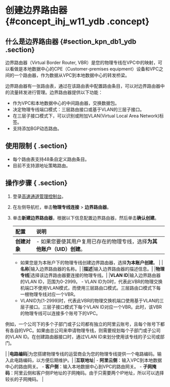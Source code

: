 # 创建边界路由器 {#concept_ihj_w11_ydb .concept}

## 什么是边界路由器 {#section_kpn_db1_ydb .section}

边界路由器（Virtual Border Router, VBR）是您的物理专线在VPC中的映射，可以看做是本地数据中心的CPE（Customer-premises equipment）设备和VPC之间的一个路由器，作为数据从VPC到本地数据中心的转发桥梁。

边界路由器有一张路由表，通过在该路由表中配置路由条目，可以对边界路由器中的流量转发进行管理。边界路由器提供以下功能：

-   作为VPC和本地数据中心的中间路由器，交换数据包。
-   决定物理专线端口模式：三层路由接口或基于VLAN的三层子接口。
-   在三层子接口模式下，可以识别或附加VLAN\(Virtual Local Area Network\)标签。
-   支持添加BGP动态路由。

## 使用限制 { .section}

-   每个路由表支持48条自定义路由条目。
-   目前不支持源地址策略路由。

## 操作步骤 { .section}

1.  登录[高速通道管理控制台](https://vpc.console.aliyun.com/expressConnect#/connection/cn-hangzhou/list)。
2.  在左侧导航栏，单击**物理专线连接** \> **边界路由器**。
3.  单击**新建边界路由器**，根据以下信息配置边界路由器，然后单击**确认创建**。

    |配置|说明|
    |:-|:-|
    |**创建对象**|     -   如果您要使其用户复用已存在的物理专线，选择**为其他账户（UID）创建**。
    -   如果您是为本账户下的物理专线创建边界路由器，选择**为本账户创建**。
 |
    |**名称**|输入边界路由器的名称。|
    |**描述**|输入边界路由器的描述信息。|
    |**物理专线**|选择该边界路由器要连接的物理专线。|
    |**VLAN ID**|输入边界路由器的VLAN ID，范围为0-2999。    -   VLAN ID为0时，代表此VBR的物理交换机端口不使用VLAN模式，而使用三层路由口模式。三层路由口模式下每一根物理专线对应一个VBR。
    -   VLANID为\[1-2999\]时，代表此VBR的物理交换机端口使用基于VLAN的三层子接口。三层子接口模式下每个VLAN ID对应一个VBR。此时，该VBR的物理专线可以连接多个账号下的VPC。

例如，一个公司下的多个子部门或子公司都有独立的阿里云账号，且每个账号下都有各自的VPC。如果由总公司来申请物理专线，则需要规划每个子部门或子公司的VLAN ID。在创建路由器接口时，通过VLAN ID来划分使用该专线的子公司或部门。

|
    |**电路编码**|为您搭建物理专线的运营商会为您的物理专线提供一个电路编码。输入此电路编码，以方便后期维护。|
    |**互联地址**|     -   **阿里云侧**：输入VPC到本地数据中心的路由网关。
    -   **客户侧**：输入本地数据中心到VPC的路由网关。
    -   **子网掩码**：阿里云侧和客户侧IP地址的子网掩码。由于只需要两个IP地址，所以可以选择较长的子网掩码。
 |


